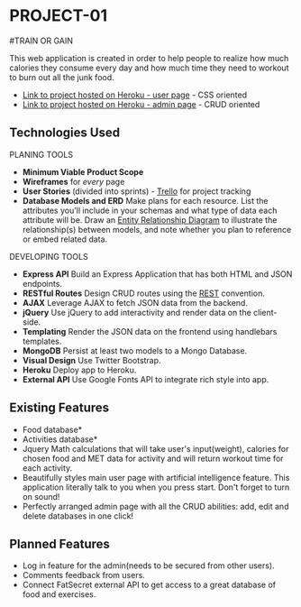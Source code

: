 # PROJECT-01
#TRAIN OR GAIN

This web application is created in order to help people to realize how much calories they consume every day and how much time they need to workout to burn out all the junk food.

* [Link to project hosted on Heroku - user page](https://trainorgain.herokuapp.com/) - CSS oriented
* [Link to project hosted on Heroku - admin page](https://trainorgain.herokuapp.com/admin) - CRUD oriented

## Technologies Used

PLANING TOOLS

* **Minimum Viable Product Scope**
* **Wireframes** for _every_ page
* **User Stories** (divided into sprints) - [Trello](https://trello.com/) for project tracking
* **Database Models and ERD** Make plans for each resource.  List the attributes you'll include in your schemas and what type of data each attribute will be. Draw an [Entity Relationship Diagram](https://www.google.com/search?tbm=isch&q=database%20table%20relationships%20drawing) to illustrate the relationship(s) between models, and note whether you plan to reference or embed related data.

DEVELOPING TOOLS

* **Express API** Build an Express Application that has both HTML and JSON endpoints.
* **RESTful Routes** Design  CRUD routes using the [REST](http://restfulrouting.com/mappings/resources) convention.
* **AJAX** Leverage AJAX to fetch JSON data from the backend.
* **jQuery** Use jQuery to add interactivity and render data on the client-side.  
* **Templating** Render the JSON data on the frontend using handlebars templates.  
* **MongoDB** Persist at least two models to a Mongo Database.
* **Visual Design** Use Twitter Bootstrap.
* **Heroku** Deploy app to Heroku.
* **External API** Use Google Fonts API to integrate rich style into app.

## Existing Features

* Food database*
* Activities database*
* Jquery Math calculations that will take user's input(weight), calories for chosen food and MET data for activity and will return workout time for each activity.
* Beautifully styles main user page with artificial intelligence feature. This application literally talk to you when you press start. Don't forget to turn on sound!
* Perfectly arranged admin page with all the CRUD abilities: add, edit and delete databases in one click!

## Planned Features

* Log in feature for the admin(needs to be secured from other users).
* Comments feedback from users.
* Connect FatSecret external API to get access to a great database of food and exercises.
